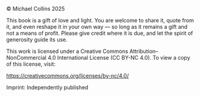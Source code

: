 © Michael Collins 2025

This book is a gift of love and light. You are welcome to share it, quote from it, and even reshape it in your own way — so long as it remains a gift and not a means of profit. Please give credit where it is due, and let the spirit of generosity guide its use.

This work is licensed under a Creative Commons Attribution–NonCommercial 4.0 International License (CC BY-NC 4.0).
To view a copy of this license, visit:

https://creativecommons.org/licenses/by-nc/4.0/

Imprint: Independently published
